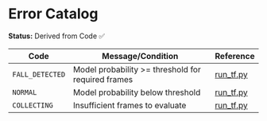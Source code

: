 # Error Catalog

**Status:** Derived from Code ✅

| Code | Message/Condition | Reference |
|------|------------------|-----------|
| `FALL_DETECTED` | Model probability >= threshold for required frames | [run_tf.py](../run_tf.py) | 
| `NORMAL` | Model probability below threshold | [run_tf.py](../run_tf.py) |
| `COLLECTING` | Insufficient frames to evaluate | [run_tf.py](../run_tf.py) |

